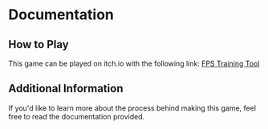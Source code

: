 # Documentation

## How to Play 

This game can be played on itch.io with the following link: [FPS Training Tool](https://jct6.itch.io/final-project)

## Additional Information

If you'd like to learn more about the process behind making this game, feel free to read the documentation provided. 
